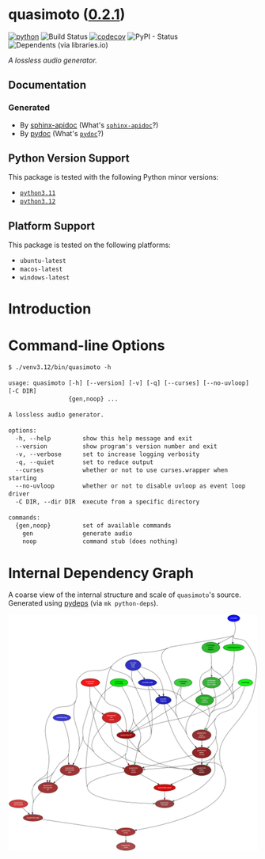 <!--
    =====================================
    generator=datazen
    version=3.1.4
    hash=ab6d0eebd2bc2492823429b5b49a507d
    =====================================
-->

# quasimoto ([0.2.1](https://pypi.org/project/quasimoto/))

[![python](https://img.shields.io/pypi/pyversions/quasimoto.svg)](https://pypi.org/project/quasimoto/)
![Build Status](https://github.com/vkottler/quasimoto/workflows/Python%20Package/badge.svg)
[![codecov](https://codecov.io/gh/vkottler/quasimoto/branch/master/graphs/badge.svg?branch=master)](https://codecov.io/github/vkottler/quasimoto)
![PyPI - Status](https://img.shields.io/pypi/status/quasimoto)
![Dependents (via libraries.io)](https://img.shields.io/librariesio/dependents/pypi/quasimoto)

*A lossless audio generator.*

## Documentation

### Generated

* By [sphinx-apidoc](https://vkottler.github.io/python/sphinx/quasimoto)
(What's [`sphinx-apidoc`](https://www.sphinx-doc.org/en/master/man/sphinx-apidoc.html)?)
* By [pydoc](https://vkottler.github.io/python/pydoc/quasimoto.html)
(What's [`pydoc`](https://docs.python.org/3/library/pydoc.html)?)

## Python Version Support

This package is tested with the following Python minor versions:

* [`python3.11`](https://docs.python.org/3.11/)
* [`python3.12`](https://docs.python.org/3.12/)

## Platform Support

This package is tested on the following platforms:

* `ubuntu-latest`
* `macos-latest`
* `windows-latest`

# Introduction

# Command-line Options

```
$ ./venv3.12/bin/quasimoto -h

usage: quasimoto [-h] [--version] [-v] [-q] [--curses] [--no-uvloop] [-C DIR]
                 {gen,noop} ...

A lossless audio generator.

options:
  -h, --help         show this help message and exit
  --version          show program's version number and exit
  -v, --verbose      set to increase logging verbosity
  -q, --quiet        set to reduce output
  --curses           whether or not to use curses.wrapper when starting
  --no-uvloop        whether or not to disable uvloop as event loop driver
  -C DIR, --dir DIR  execute from a specific directory

commands:
  {gen,noop}         set of available commands
    gen              generate audio
    noop             command stub (does nothing)

```

# Internal Dependency Graph

A coarse view of the internal structure and scale of
`quasimoto`'s source.
Generated using [pydeps](https://github.com/thebjorn/pydeps) (via
`mk python-deps`).

![quasimoto's Dependency Graph](im/pydeps.svg)
